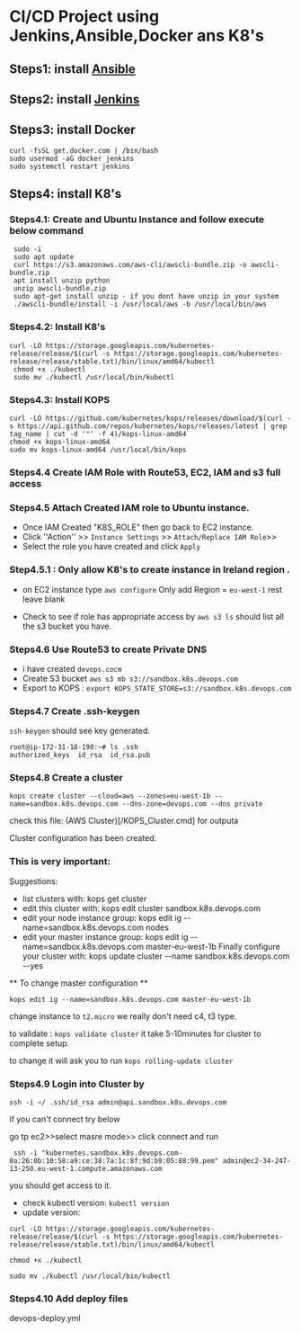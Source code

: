 # CI/CD Project using Jenkins,Ansible,Docker ans K8's

## Steps1: install [Ansible](https://github.com/yogmangela/Ansible/tree/master/Installation)

## Steps2: install [Jenkins](https://github.com/yogmangela/jenkins)

## Steps3: install Docker

```
curl -fsSL get.docker.com | /bin/bash
sudo usermod -aG docker jenkins
sudo systemctl restart jenkins
```

## Steps4: install K8's
### Steps4.1: Create and Ubuntu Instance and follow execute below command

```
 sudo -i
 sudo apt update
 curl https://s3.amazonaws.com/aws-cli/awscli-bundle.zip -o awscli-bundle.zip
 apt install unzip python
 unzip awscli-bundle.zip
 sudo apt-get install unzip - if you dont have unzip in your system
 ./awscli-bundle/install -i /usr/local/aws -b /usr/local/bin/aws
```
### Steps4.2: Install K8's

```
curl -LO https://storage.googleapis.com/kubernetes-release/release/$(curl -s https://storage.googleapis.com/kubernetes-release/release/stable.txt)/bin/linux/amd64/kubectl
 chmod +x ./kubectl
 sudo mv ./kubectl /usr/local/bin/kubectl
 ```

### Steps4.3: Install KOPS
```
curl -LO https://github.com/kubernetes/kops/releases/download/$(curl -s https://api.github.com/repos/kubernetes/kops/releases/latest | grep tag_name | cut -d '"' -f 4)/kops-linux-amd64
chmod +x kops-linux-amd64
sudo mv kops-linux-amd64 /usr/local/bin/kops
```
### Steps4.4 Create IAM Role with Route53, EC2, IAM and s3 full access


### Steps4.5 Attach Created IAM role to Ubuntu instance.
- Once IAM Created "K8S_ROLE" then go back to EC2 instance.
- Click ''Action'' >> ``Instance Settings`` >> ``Attach/Replace IAM Role``>>
- Select the role you have created and click ``Apply``

### Step4.5.1 : Only allow K8's to create instance in Ireland region . 
- on EC2 instance type ``aws configure`` Only add Region = ``eu-west-1`` rest leave blank

- Check to see if role has appropriate access by ``aws s3 ls`` should list all the s3 bucket you have.

### Steps4.6 Use Route53 to create Private DNS 
- i have created ``devops.cocm``
- Create S3 bucket  ``aws s3 mb s3://sandbox.k8s.devops.com``
- Export to KOPS : ``export KOPS_STATE_STORE=s3://sandbox.k8s.devops.com``

### Steps4.7 Create .ssh-keygen
``ssh-keygen`` should see key generated.
```
root@ip-172-31-18-190:~# ls .ssh
authorized_keys  id_rsa  id_rsa.pub
```

### Steps4.8  Create a cluster
```
kops create cluster --cloud=aws --zones=eu-west-1b --name=sandbox.k8s.devops.com --dns-zone=devops.com --dns private
```
check this file: (AWS Cluster)[/KOPS_Cluster.cmd] for outputa

Cluster configuration has been created.

### This is very important:

Suggestions:
 * list clusters with: kops get cluster
 * edit this cluster with: kops edit cluster sandbox.k8s.devops.com
 * edit your node instance group: kops edit ig --name=sandbox.k8s.devops.com nodes
 * edit your master instance group: kops edit ig --name=sandbox.k8s.devops.com master-eu-west-1b
Finally configure your cluster with: kops update cluster --name sandbox.k8s.devops.com --yes

** To change master configuration **

```
kops edit ig --name=sandbox.k8s.devops.com master-eu-west-1b
```
change instance to ``t2.micro`` we really don't need c4, t3 type.

to validate : ``kops validate cluster`` it take 5-10minutes for cluster to complete setup. 

to change it will ask you to run ``kops rolling-update cluster``

### Steps4.9 Login into Cluster by
```
ssh -i ~/ .ssh/id_rsa admin@api.sandbox.k8s.devops.com
```
if you can't connect
try below

go tp ec2>>select masre mode>> click connect and run 
```
 ssh -i "kubernetes.sandbox.k8s.devops.com-0a:26:0b:10:58:a9:ce:38:7a:1c:8f:9d:b9:05:88:99.pem" admin@ec2-34-247-13-250.eu-west-1.compute.amazonaws.com
```
 you should get access to it.

 - check kubectl version: ``kubectl version``
 - update version: 
 
 ```
curl -LO https://storage.googleapis.com/kubernetes-release/release/$(curl -s https://storage.googleapis.com/kubernetes-release/release/stable.txt)/bin/linux/amd64/kubectl

chmod +x ./kubectl

sudo mv ./kubectl /usr/local/bin/kubectl
 ```

### Steps4.10 Add deploy files
devops-deploy.yml
